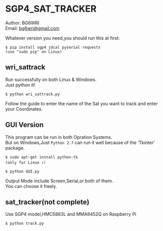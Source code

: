 # SGP4_SAT_TRACKER
Author: BG6WRI  
Email: <bg6wri@gmail.com>  


Whatever version you need,you should run this at first:
```
$ pip install sgp4 jdcal pyserial requests
(use "sudo pip" on Linux)
```



## wri_sattrack
Run successfully on both Linux & Windows.  
Just python it!  


```
$ python wri_sattrack.py
```
Follow the guide to enter the name of the Sat you want to track and enter your Coordinates.  


## GUI Version
This program can be run in both Opration Systems.  
But on Windows,Just ```Python 2.7``` can run it well because of the ‘Tkinter’ package.  

```
$ sudo apt-get install python-tk
(only for Linux ↑）

$ python GUI.py
```
Output Mode include Screen,Serial,or both of them.  
You can choose it freely. 

## sat_tracker(not complete)
Use SGP4 model,HMC5883L and MMA8452Q on Raspberry Pi  

```
$ python track.py
```
